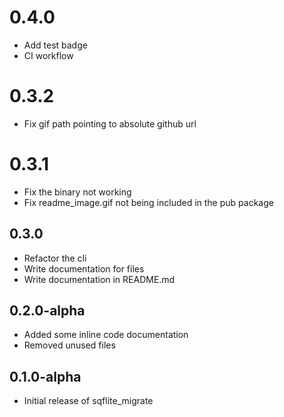 # 0.4.0

- Add test badge
- CI workflow

# 0.3.2

- Fix gif path pointing to absolute github url

# 0.3.1

- Fix the binary not working
- Fix readme_image.gif not being included in the pub package

## 0.3.0

- Refactor the cli
- Write documentation for files
- Write documentation in README.md

## 0.2.0-alpha

- Added some inline code documentation
- Removed unused files

## 0.1.0-alpha

- Initial release of sqflite_migrate
